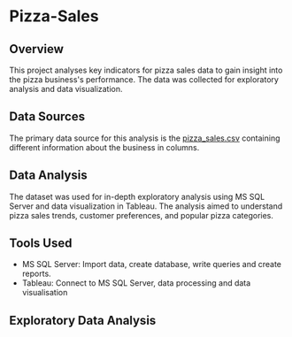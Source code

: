 # Pizza-Sales

## Overview
This project analyses key indicators for pizza sales data to gain insight into the pizza business's performance. The data was collected for exploratory analysis and data visualization.

## Data Sources
The primary data source for this analysis is the [pizza_sales.csv](pizza_sales.csv) containing different information about the business in columns. 

## Data Analysis
The dataset was used for in-depth exploratory analysis using MS SQL Server and data visualization in Tableau. The analysis aimed to understand pizza sales trends, customer preferences, and popular pizza categories.

## Tools Used
- MS SQL Server: Import data, create database, write queries and create reports.
- Tableau: Connect to MS SQL Server, data processing and data visualisation

## Exploratory Data Analysis

